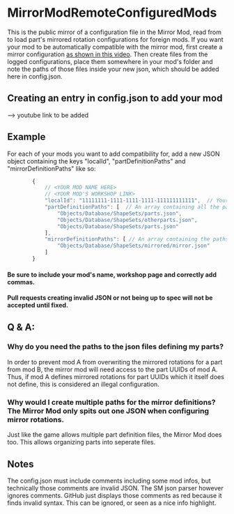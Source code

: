 # MirrorModRemoteConfiguredMods
This is the public mirror of a configuration file in the Mirror Mod, read from to load part's mirrored rotation configurations for foreign mods. If you want your mod to be automatically compatible with the mirror mod, first create a mirror configuration [as shown in this video](https://youtu.be/5VuLQEuy1BI?t=504). Then create files from the logged configurations, place them somewhere in your mod's folder and note the paths of those files inside your new json, which should be added here in config.json.

## Creating an entry in config.json to add your mod

--> youtube link to be added

## Example

For each of your mods you want to add compatibility for, add a new JSON object containing the keys "localId", "partDefinitionPaths" and "mirrorDefinitionPaths" like so:

```js
        {
            // <YOUR MOD NAME HERE>
            // <YOUR MOD'S WORKSHOP LINK>
            "localId": "11111111-1111-1111-1111-111111111111",  // Your mod's localId, found in the description.json of your mod
            "partDefinitionPaths": [  // An array containing all the paths to the part definition files.
                "Objects/Database/ShapeSets/parts.json",
                "Objects/Database/ShapeSets/otherparts.json",
                "Objects/Database/ShapeSets/parts.json"
            ],
            "mirrorDefinitionPaths": [ // An array containing the paths to the json files defining the mirror rotations for your parts
                "Objects/Database/ShapeSets/mirrored/mirror.json"
            ]
        }
```

#### Be sure to include your mod's name, workshop page and correctly add commas.
#### Pull requests creating invalid JSON or not being up to spec will not be accepted until fixed.

## Q & A:

### Why do you need the paths to the json files defining my parts?
In order to prevent mod A from overwriting the mirrored rotations for a part from mod B, the mirror mod will need access to the part UUIDs of mod A. Thus, if mod A defines mirrored rotations for part UUIDs which it itself does not define, this is considered an illegal configuration.

### Why would I create multiple paths for the mirror definitions? The Mirror Mod only spits out one JSON when configuring mirror rotations.
Just like the game allows multiple part definition files, the Mirror Mod does too. This allows organizing parts into seperate files.

## Notes

The config.json must include comments including some mod infos, but technically those comments are invalid JSON. The SM json parser however ignores comments. GitHub just displays those comments as red because it finds invalid syntax. This can be ignored, or seen as a nice info highlight.
